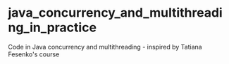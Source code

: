 # java_concurrency_and_multithreading_in_practice
Code in Java concurrency and multithreading - inspired by Tatiana Fesenko's course
